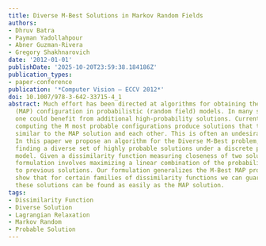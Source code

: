 ```yaml
---
title: Diverse M-Best Solutions in Markov Random Fields
authors:
- Dhruv Batra
- Payman Yadollahpour
- Abner Guzman-Rivera
- Gregory Shakhnarovich
date: '2012-01-01'
publishDate: '2025-10-20T23:59:38.184186Z'
publication_types:
- paper-conference
publication: '*Computer Vision – ECCV 2012*'
doi: 10.1007/978-3-642-33715-4_1
abstract: Much effort has been directed at algorithms for obtaining the highest probability
  (MAP) configuration in probabilistic (random field) models. In many situations,
  one could benefit from additional high-probability solutions. Current methods for
  computing the M most probable configurations produce solutions that tend to be very
  similar to the MAP solution and each other. This is often an undesirable property.
  In this paper we propose an algorithm for the Diverse M-Best problem, which involves
  finding a diverse set of highly probable solutions under a discrete probabilistic
  model. Given a dissimilarity function measuring closeness of two solutions, our
  formulation involves maximizing a linear combination of the probability and dissimilarity
  to previous solutions. Our formulation generalizes the M-Best MAP problem and we
  show that for certain families of dissimilarity functions we can guarantee that
  these solutions can be found as easily as the MAP solution.
tags:
- Dissimilarity Function
- Diverse Solution
- Lagrangian Relaxation
- Markov Random
- Probable Solution
---
```

